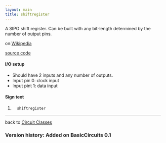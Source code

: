 ```yaml
---
layout: main
title: shiftregister
---
```


A SIPO shift register. Can be built with any bit-length determined by the number of output pins.
 
on [Wikipedia](http://en.wikipedia.org/wiki/Shift_register)

[source code](https://github.com/eisental/BasicCircuits/blob/master/src/main/java/org/tal/basiccircuits/shiftregister.java)

#### I/O setup 
* Should have 2 inputs and any number of outputs.
* Input pin 0: clock input
* Input pint 1: data input

#### Sign text
1. `   shiftregister   `
***
back to [Circuit Classes](Home)

### Version history: Added on BasicCircuits 0.1